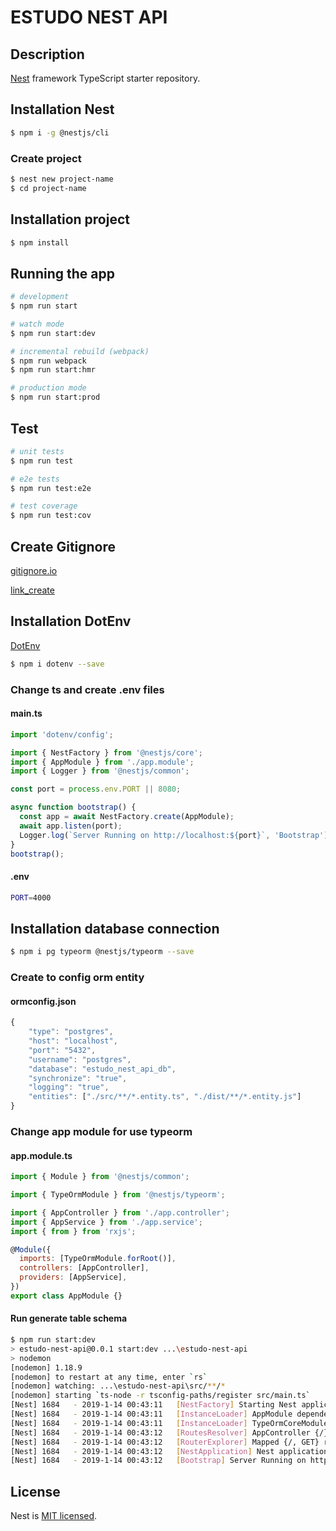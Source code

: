 # ESTUDO NEST API

## Description

[Nest](https://github.com/nestjs/nest) framework TypeScript starter repository.

## Installation Nest

```bash
$ npm i -g @nestjs/cli
```

### Create project

```bash
$ nest new project-name
$ cd project-name 
```

## Installation project

```bash
$ npm install
```

## Running the app

```bash
# development
$ npm run start

# watch mode
$ npm run start:dev

# incremental rebuild (webpack)
$ npm run webpack
$ npm run start:hmr

# production mode
$ npm run start:prod
```

## Test

```bash
# unit tests
$ npm run test

# e2e tests
$ npm run test:e2e

# test coverage
$ npm run test:cov
```

## Create Gitignore

[gitignore.io](https://www.gitignore.io/)

[link_create](https://www.gitignore.io/api/node,windows,visualstudiocode)

## Installation DotEnv

[DotEnv](https://github.com/motdotla/dotenv)

```bash
$ npm i dotenv --save
```

### Change ts and create .env files

#### main.ts

```js
import 'dotenv/config';

import { NestFactory } from '@nestjs/core';
import { AppModule } from './app.module';
import { Logger } from '@nestjs/common';

const port = process.env.PORT || 8080;

async function bootstrap() {
  const app = await NestFactory.create(AppModule);
  await app.listen(port);
  Logger.log(`Server Running on http://localhost:${port}`, 'Bootstrap');
}
bootstrap();
```

#### .env

```bash
PORT=4000
```

## Installation database connection

```bash
$ npm i pg typeorm @nestjs/typeorm --save
```

### Create to config orm entity

#### ormconfig.json

```js
{
    "type": "postgres",
    "host": "localhost",
    "port": "5432",
    "username": "postgres",
    "database": "estudo_nest_api_db",
    "synchronize": "true",
    "logging": "true",
    "entities": ["./src/**/*.entity.ts", "./dist/**/*.entity.js"]
}
```

### Change app module for use typeorm

#### app.module.ts

```js
import { Module } from '@nestjs/common';

import { TypeOrmModule } from '@nestjs/typeorm';

import { AppController } from './app.controller';
import { AppService } from './app.service';
import { from } from 'rxjs';

@Module({
  imports: [TypeOrmModule.forRoot()],
  controllers: [AppController],
  providers: [AppService],
})
export class AppModule {}
```

#### Run generate table schema

```bash
$ npm run start:dev
> estudo-nest-api@0.0.1 start:dev ...\estudo-nest-api
> nodemon
[nodemon] 1.18.9
[nodemon] to restart at any time, enter `rs`
[nodemon] watching: ...\estudo-nest-api\src/**/*
[nodemon] starting `ts-node -r tsconfig-paths/register src/main.ts`
[Nest] 1684   - 2019-1-14 00:43:11   [NestFactory] Starting Nest application...[Nest] 1684   - 2019-1-14 00:43:11   [InstanceLoader] TypeOrmModule dependencies initialized +143ms
[Nest] 1684   - 2019-1-14 00:43:11   [InstanceLoader] AppModule dependencies initialized +3ms
[Nest] 1684   - 2019-1-14 00:43:11   [InstanceLoader] TypeOrmCoreModule dependencies initialized +305ms
[Nest] 1684   - 2019-1-14 00:43:12   [RoutesResolver] AppController {/}: +241ms
[Nest] 1684   - 2019-1-14 00:43:12   [RouterExplorer] Mapped {/, GET} route +14ms
[Nest] 1684   - 2019-1-14 00:43:12   [NestApplication] Nest application successfully started +4ms
[Nest] 1684   - 2019-1-14 00:43:12   [Bootstrap] Server Running on http://localhost:4000 +13ms
```

## License

  Nest is [MIT licensed](LICENSE).
